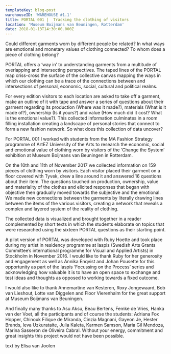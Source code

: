 ```yaml
---
templateKey: blog-post
warehouseID: 'WAREHOUSE #1.1'
title: PORTAL 001 |  Tracking the clothing of visitors
location: 'Museum Boijmans van Beuningen, Rotterdam'
date: 2018-01-13T14:30:00.000Z
---
```

Could different garments worn by different people be related? In what ways are emotional and monetary values of clothing connected? To whom does a piece of clothing belong?

PORTAL offers a ‘way in’ to understanding garments from a multitude of overlapping and intersecting perspectives. The taped lines of the PORTAL map criss-cross the surface of the collective canvas mapping the ways in which our clothing can be a trace of the connections between and intersections of personal, economic, social, cultural and political realms.

For every edition visitors to each location are asked to take off a garment, make an outline of it with tape and answer a series of questions about their garment regarding its production (Where was it made?), materials (What is it made of?), ownership (Is it yours?) and value (How much did it cost? What is the emotional value?). This collected information culminates in a room filling installation creating a landscape of personal stories that connect to form a new fashion network. So what does this collection of data uncover?

For PORTAL 001 I worked with students from the MA Fashion Strategy programme of ArtEZ University of the Arts to research the economic, social and emotional value of clothing worn by visitors of the ‘Change the System’ exhibition at Museum Boijmans van Beuningen in Rotterdam. 

On the 10th and 11th of November 2017 we collected information on 159 pieces of clothing worn by visitors. Each visitor placed their garment on a floor covered with Tyvek, drew a line around it and answered 16 questions about their item. The questions touched on production, ownership, value and materiality of the clothes and elicited responses that began with objective then gradually moved towards the subjective and the emotional. We made new connections between the garments by literally drawing lines between the items of the various visitors, creating a network that reveals a complex and layered system of the reality of clothing.

The collected data is visualized and brought together in a reader complemented by short texts in which the students elaborate on topics that were researched using the sixteen PORTAL questions as their starting point.

A pilot version of PORTAL was developed with Ruby Hoette and took place during my artist in residency programme at Iaspis (Swedish Arts Grants Committee’s international programme for Visual and Applied Artists) in Stockholm in November 2016. I would like to thank Ruby for her generosity and engagement as well as Annika Enqvist and Johan Pousette for this opportunity as part of the Iaspis ‘Focussing on the Process’ series and acknowledging how valuable it is to have an open space to exchange and test ideas and thoughts as opposed to working towards a fixed outcome. 

I would also like to thank Annemartine van Kesteren, Roxy Jongewaard, Bob van Lieshout, Lotte van Diggelen and Floor Vierenhalm for the great support at Museum Boijmans van Beuningen. 

And finally many thanks to Asu Aksu, Beau Bertens, Femke de Vries, Hanka van der Voet, all the participants and of course the students: Adriana Fox Hopper, Chinouk Filique de Miranda, Cinzia Magnani, Gayeon Je, Hester Brands, Ieva Uzkurataite, Julia Kaleta, Karmen Samson, Maria Gil Mendoza, Marina Sasseron de Oliveira Cabral. Without your energy, commitment and great insights this project would not have been possible.

text by Elisa van Joolen
